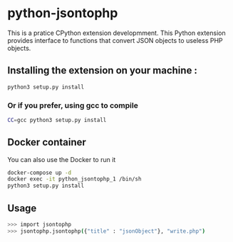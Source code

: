 # python-jsontophp

This is a pratice CPython extension developmment.
This Python extension provides interface to functions that convert JSON objects to useless PHP objects.

## Installing the extension on your machine : 
```sh
python3 setup.py install
```
### Or if you prefer, using gcc to compile
```sh
CC=gcc python3 setup.py install
```
## Docker container
You can also use the Docker to run it
```sh
docker-compose up -d
docker exec -it python_jsontophp_1 /bin/sh
python3 setup.py install
```

## Usage
```sh
>>> import jsontophp
>>> jsontophp.jsontophp({"title" : "jsonObject"}, "write.php")
```



